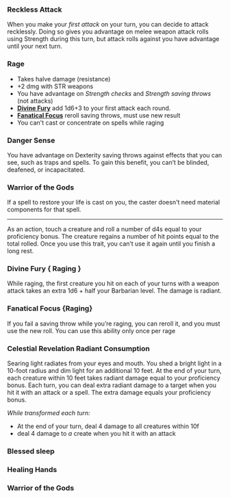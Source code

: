 
### Reckless Attack
When you make your *first attack* on your turn, you can decide to attack recklessly. Doing so gives you advantage on melee weapon attack rolls using Strength during this turn, but attack rolls against you have advantage until your next turn.


### Rage
- Takes halve damage  (resistance)
- +2 dmg with STR weapons
- You have advantage on *Strength checks* and *Strength saving throws* (not attacks)
- **[Divine Fury](https://dnd5e.wikidot.com/barbarian:zealot)** add 1d6+3 to your first attack each round.
- **[Fanatical Focus](https://dnd5e.wikidot.com/barbarian:zealot)** reroll saving throws, must use new result
- You can't cast or concentrate on spells while raging

  
### Danger Sense
You have advantage on Dexterity saving throws against effects that you can see, such as traps and spells. To gain this benefit, you can’t be blinded, deafened, or incapacitated.


### Warrior of the Gods
If a spell to restore your life is cast on you, the caster doesn't need material components for that spell.
 
---
As an action, touch a creature and roll a number of d4s equal to your proficiency bonus. The creature regains a number of hit points equal to the total rolled. Once you use this trait, you can’t use it again until you finish a long rest.

### Divine Fury { Raging }
While raging, the first creature you hit on each of your turns with a weapon attack takes an extra 1d6 + half your Barbarian level. The  damage is radiant.


### Fanatical Focus {Raging}
If you fail a saving throw while you’re raging, you can reroll it, and you must use the new roll. You can use this ability only once per rage


### Celestial Revelation Radiant Consumption
 Searing light radiates from your eyes and mouth. You shed a bright light in a 10-foot radius and dim light for an additional 10 feet. At the end of  your turn, each creature within 10 feet takes radiant damage equal to your proficiency bonus. Each turn, you can deal extra radiant damage to a target when you hit it with an attack or a spell. The extra damage equals your proficiency bonus.
 
*While transformed each turn:*
- At the end of your turn, deal 4 damage to all creatures within 10f
- deal 4 damage to *a* create when you hit it with an attack 








### Blessed sleep

### Healing Hands

### Warrior of the Gods

